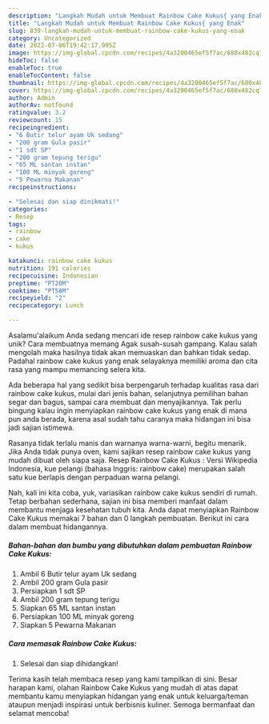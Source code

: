 ```yaml
---
description: "Langkah Mudah untuk Membuat Rainbow Cake Kukus{ yang Enak"
title: "Langkah Mudah untuk Membuat Rainbow Cake Kukus{ yang Enak"
slug: 839-langkah-mudah-untuk-membuat-rainbow-cake-kukus-yang-enak
category: Uncategorized
date: 2022-07-06T19:42:17.995Z
image: https://img-global.cpcdn.com/recipes/4a3200465ef5f7ac/680x482cq70/rainbow-cake-kukus-foto-resep-utama.jpg
hideToc: false
enableToc: true
enableTocContent: false
thumbnail: https://img-global.cpcdn.com/recipes/4a3200465ef5f7ac/680x482cq70/rainbow-cake-kukus-foto-resep-utama.jpg
cover: https://img-global.cpcdn.com/recipes/4a3200465ef5f7ac/680x482cq70/rainbow-cake-kukus-foto-resep-utama.jpg
author: Admin
authorAv: notfound
ratingvalue: 3.2
reviewcount: 15
recipeingredient:
- "6 Butir telur ayam Uk sedang"
- "200 gram Gula pasir"
- "1 sdt SP"
- "200 gram tepung terigu"
- "65 ML santan instan"
- "100 ML minyak goreng"
- "5 Pewarna Makanan"
recipeinstructions:

- "Selesai dan siap dinikmati!"
categories:
- Resep
tags:
- rainbow
- cake
- kukus

katakunci: rainbow cake kukus 
nutrition: 191 calories
recipecuisine: Indonesian
preptime: "PT20M"
cooktime: "PT58M"
recipeyield: "2"
recipecategory: Lunch

---
```



Asalamu'alaikum Anda sedang mencari ide resep rainbow cake kukus yang unik? Cara membuatnya memang Agak susah-susah gampang. Kalau salah mengolah maka hasilnya tidak akan memuaskan dan bahkan tidak sedap. Padahal rainbow cake kukus yang enak selayaknya memiliki aroma dan cita rasa yang mampu memancing selera kita.


Ada beberapa hal yang sedikit bisa berpengaruh terhadap kualitas rasa dari rainbow cake kukus, mulai dari jenis bahan, selanjutnya pemilihan bahan segar dan bagus, sampai cara membuat dan menyajikannya. Tak perlu bingung kalau ingin menyiapkan rainbow cake kukus yang enak di mana pun anda berada, karena asal sudah tahu caranya maka hidangan ini bisa jadi sajian istimewa.

Rasanya tidak terlalu manis dan warnanya warna-warni, begitu menarik. Jika Anda tidak punya oven, kami sajikan resep rainbow cake kukus yang mudah dibuat oleh siapa saja. Resep Rainbow Cake Kukus : Versi Wikipedia Indonesia, kue pelangi (bahasa Inggris: rainbow cake) merupakan salah satu kue berlapis dengan perpaduan warna pelangi.


Nah, kali ini kita coba, yuk, variasikan rainbow cake kukus sendiri di rumah. Tetap berbahan sederhana, sajian ini bisa memberi manfaat dalam membantu menjaga kesehatan tubuh kita. Anda dapat menyiapkan Rainbow Cake Kukus memakai 7 bahan dan 0 langkah pembuatan. Berikut ini cara dalam membuat hidangannya.

<!--inarticleads1-->

##### Bahan-bahan dan bumbu yang dibutuhkan dalam pembuatan Rainbow Cake Kukus:

1. Ambil 6 Butir telur ayam Uk sedang
1. Ambil 200 gram Gula pasir
1. Persiapkan 1 sdt SP
1. Ambil 200 gram tepung terigu
1. Siapkan 65 ML santan instan
1. Persiapkan 100 ML minyak goreng
1. Siapkan 5 Pewarna Makanan




<!--inarticleads2-->

##### Cara memasak Rainbow Cake Kukus:


1. Selesai dan siap dihidangkan!



Terima kasih telah membaca resep yang kami tampilkan di sini. Besar harapan kami, olahan Rainbow Cake Kukus yang mudah di atas dapat membantu kamu menyiapkan hidangan yang enak untuk keluarga/teman ataupun menjadi inspirasi untuk berbisnis kuliner. Semoga bermanfaat dan selamat mencoba!
